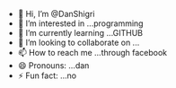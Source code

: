 - 👋 Hi, I’m @DanShigri
- 👀 I’m interested in ...programming
- 🌱 I’m currently learning ...GITHUB
- 💞️ I’m looking to collaborate on ...
- 📫 How to reach me ...through facebook
- 😄 Pronouns: ...dan
- ⚡ Fun fact: ...no

<!---
DanShigri/DanShigri is a ✨ special ✨ repository because its `README.md` (this file) appears on your GitHub profile.
You can click the Preview link to take a look at your changes.
--->
